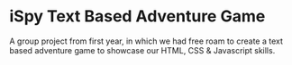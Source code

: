 # iSpy Text Based Adventure Game
 A group project from first year, in which we had free roam to create a text based adventure game to showcase our HTML, CSS & Javascript skills.
